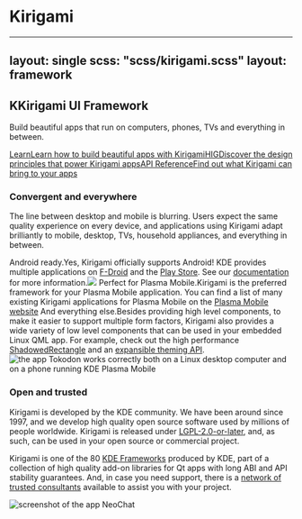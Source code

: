# Kirigami

***

## layout: single scss: "scss/kirigami.scss" layout: framework

## KKirigami UI Framework

Build beautiful apps that run on computers, phones, TVs and everything in between.

[LearnLearn how to build beautiful apps with Kirigami](../../docs/getting-started/kirigami/)[HIGDiscover the design principles that power Kirigami apps](https://hig.kde.org/)[API ReferenceFind out what Kirigami can bring to your apps](https://api.kde.org/frameworks/kirigami/html/index.html)

### Convergent and everywhere

The line between desktop and mobile is blurring. Users expect the same quality experience on every device, and applications using Kirigami adapt brilliantly to mobile, desktop, TVs, household appliances, and everything in between.

&#x20;Android ready.Yes, Kirigami officially supports Android! KDE provides multiple applications on [F-Droid](https://community.kde.org/Android/FDroid) and the [Play Store](https://play.google.com/store/apps/dev?id=4758894585905287660). See our [documentation](../../docs/build/android/) for more information.![](https://plasma-mobile.org/img/logo.svg) Perfect for Plasma Mobile.Kirigami is the preferred framework for your Plasma Mobile application. You can find a list of many existing Kirigami applications for Plasma Mobile on the [Plasma Mobile website](https://plasma-mobile.org/#applications) And everything else.Besides providing high level components, to make it easier to support multiple form factors, Kirigami also provides a wide variety of low level components that can be used in your embedded Linux QML app. For example, check out the high performance [ShadowedRectangle](https://api.kde.org/frameworks/kirigami/html/classShadowedRectangle.html) and an [expansible theming API](../../docs/getting-started/kirigami/style-colors/).![the app Tokodon works correctly both on a Linux desktop computer and on a phone running KDE Plasma Mobile](tokodon-desktop.png)

### Open and trusted

Kirigami is developed by the KDE community. We have been around since 1997, and we develop high quality open source software used by millions of people worldwide. Kirigami is released under [LGPL-2.0-or-later](https://invent.kde.org/frameworks/kirigami/-/tree/master/LICENSES/LGPL-2.0-or-later.txt), and, as such, can be used in your open source or commercial project.

Kirigami is one of the 80 [KDE Frameworks](../../products/frameworks/) produced by KDE, part of a collection of high quality add-on libraries for Qt apps with long ABI and API stability guarantees. And, in case you need support, there is a [network of trusted consultants](https://ev.kde.org/consultants/) available to assist you with your project.

![screenshot of the app NeoChat](neochat.png)
